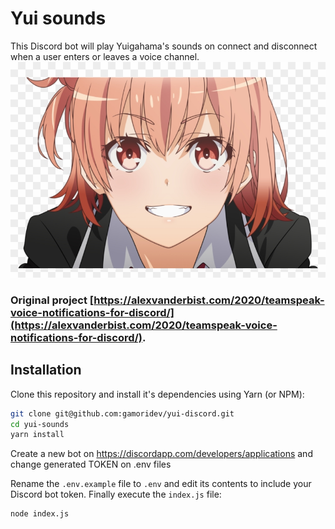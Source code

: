 # Yui sounds

This Discord bot will play Yuigahama's sounds on connect and disconnect when a user enters or leaves a voice channel.
![Yui](./yui.png)

### Original project [https://alexvanderbist.com/2020/teamspeak-voice-notifications-for-discord/](https://alexvanderbist.com/2020/teamspeak-voice-notifications-for-discord/).

## Installation

Clone this repository and install it's dependencies using Yarn (or NPM):

```bash
git clone git@github.com:gamoridev/yui-discord.git
cd yui-sounds
yarn install
```

Create a new bot on https://discordapp.com/developers/applications and change generated TOKEN on .env files

Rename the `.env.example` file to `.env` and edit its contents to include your Discord bot token. Finally execute the `index.js` file:

```bash
node index.js
```

